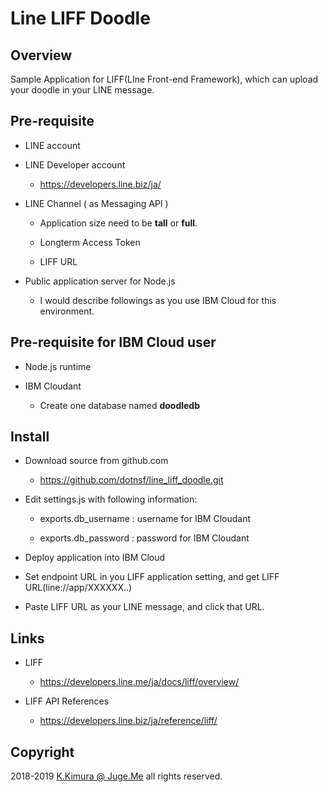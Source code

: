 # Line LIFF Doodle

## Overview

Sample Application for LIFF(LIne Front-end Framework), which can upload your doodle in your LINE message.


## Pre-requisite

- LINE account

- LINE Developer account

    - https://developers.line.biz/ja/

- LINE Channel ( as Messaging API )

    - Application size need to be **tall** or **full**.

    - Longterm Access Token

    - LIFF URL

- Public application server for Node.js

    - I would describe followings as you use IBM Cloud for this environment.


## Pre-requisite for IBM Cloud user

- Node.js runtime

- IBM Cloudant

    - Create one database named **doodledb**


## Install

- Download source from github.com

    - https://github.com/dotnsf/line_liff_doodle.git

- Edit settings.js with following information:

    - exports.db_username : username for IBM Cloudant

    - exports.db_password : password for IBM Cloudant

- Deploy application into IBM Cloud

- Set endpoint URL in you LIFF application setting, and get LIFF URL(line://app/XXXXXX..)

- Paste LIFF URL as your LINE message, and click that URL.



## Links

- LIFF

    - https://developers.line.me/ja/docs/liff/overview/

- LIFF API References

    - https://developers.line.biz/ja/reference/liff/


## Copyright

2018-2019 [K.Kimura @ Juge.Me](https://github.com/dotnsf) all rights reserved.

